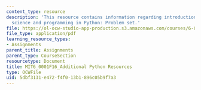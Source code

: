 ```yaml
---
content_type: resource
description: 'This resource contains information regarding introduction to computer
  science and programming in Python: Problem set.'
file: https://ol-ocw-studio-app-production.s3.amazonaws.com/courses/6-0001-introduction-to-computer-science-and-programming-in-python-fall-2016/5dbf3131e472f4f013b1896c05b9f7a3_MIT6_0001F16_additional.pdf
file_type: application/pdf
learning_resource_types:
- Assignments
parent_title: Assignments
parent_type: CourseSection
resourcetype: Document
title: MIT6_0001F16_Additional Python Resources
type: OCWFile
uid: 5dbf3131-e472-f4f0-13b1-896c05b9f7a3
---
```

